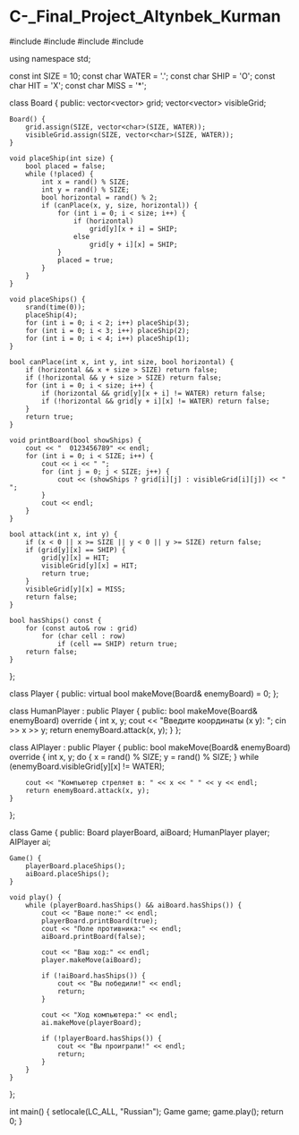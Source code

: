 # C-_Final_Project_Altynbek_Kurman
#include <iostream>
#include <vector>
#include <ctime>
#include <cstdlib>

using namespace std;

const int SIZE = 10;
const char WATER = '.';
const char SHIP = 'O';
const char HIT = 'X';
const char MISS = '*';

class Board {
public:
    vector<vector<char>> grid;
    vector<vector<char>> visibleGrid;

    Board() {
        grid.assign(SIZE, vector<char>(SIZE, WATER));
        visibleGrid.assign(SIZE, vector<char>(SIZE, WATER));
    }

    void placeShip(int size) {
        bool placed = false;
        while (!placed) {
            int x = rand() % SIZE;
            int y = rand() % SIZE;
            bool horizontal = rand() % 2;
            if (canPlace(x, y, size, horizontal)) {
                for (int i = 0; i < size; i++) {
                    if (horizontal)
                        grid[y][x + i] = SHIP;
                    else
                        grid[y + i][x] = SHIP;
                }
                placed = true;
            }
        }
    }

    void placeShips() {
        srand(time(0));
        placeShip(4);
        for (int i = 0; i < 2; i++) placeShip(3);
        for (int i = 0; i < 3; i++) placeShip(2);
        for (int i = 0; i < 4; i++) placeShip(1);
    }

    bool canPlace(int x, int y, int size, bool horizontal) {
        if (horizontal && x + size > SIZE) return false;
        if (!horizontal && y + size > SIZE) return false;
        for (int i = 0; i < size; i++) {
            if (horizontal && grid[y][x + i] != WATER) return false;
            if (!horizontal && grid[y + i][x] != WATER) return false;
        }
        return true;
    }

    void printBoard(bool showShips) {
        cout << "  0123456789" << endl;
        for (int i = 0; i < SIZE; i++) {
            cout << i << " ";
            for (int j = 0; j < SIZE; j++) {
                cout << (showShips ? grid[i][j] : visibleGrid[i][j]) << " ";
            }
            cout << endl;
        }
    }

    bool attack(int x, int y) {
        if (x < 0 || x >= SIZE || y < 0 || y >= SIZE) return false;
        if (grid[y][x] == SHIP) {
            grid[y][x] = HIT;
            visibleGrid[y][x] = HIT;
            return true;
        }
        visibleGrid[y][x] = MISS;
        return false;
    }

    bool hasShips() const {
        for (const auto& row : grid)
            for (char cell : row)
                if (cell == SHIP) return true;
        return false;
    }
};

class Player {
public:
    virtual bool makeMove(Board& enemyBoard) = 0;
};

class HumanPlayer : public Player {
public:
    bool makeMove(Board& enemyBoard) override {
        int x, y;
        cout << "Введите координаты (x y): ";
        cin >> x >> y;
        return enemyBoard.attack(x, y);
    }
};

class AIPlayer : public Player {
public:
    bool makeMove(Board& enemyBoard) override {
        int x, y;
        do {
            x = rand() % SIZE;
            y = rand() % SIZE;
        } while (enemyBoard.visibleGrid[y][x] != WATER);

        cout << "Компьютер стреляет в: " << x << " " << y << endl;
        return enemyBoard.attack(x, y);
    }
};

class Game {
public:
    Board playerBoard, aiBoard;
    HumanPlayer player;
    AIPlayer ai;

    Game() {
        playerBoard.placeShips();
        aiBoard.placeShips();
    }

    void play() {
        while (playerBoard.hasShips() && aiBoard.hasShips()) {
            cout << "Ваше поле:" << endl;
            playerBoard.printBoard(true);
            cout << "Поле противника:" << endl;
            aiBoard.printBoard(false);

            cout << "Ваш ход:" << endl;
            player.makeMove(aiBoard);

            if (!aiBoard.hasShips()) {
                cout << "Вы победили!" << endl;
                return;
            }

            cout << "Ход компьютера:" << endl;
            ai.makeMove(playerBoard);

            if (!playerBoard.hasShips()) {
                cout << "Вы проиграли!" << endl;
                return;
            }
        }
    }
};

int main() {
    setlocale(LC_ALL, "Russian");
    Game game;
    game.play();
    return 0;
}
